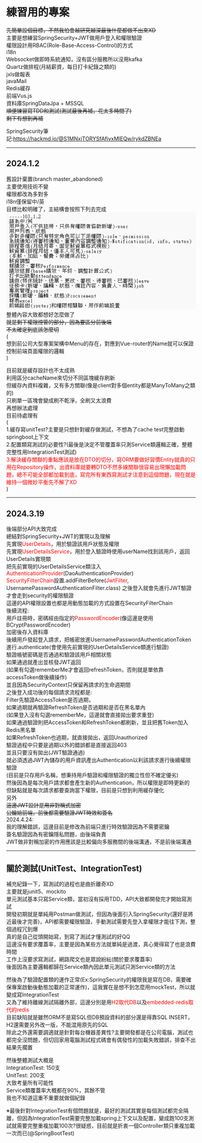 # 練習用的專案
~~先簡單設個目標，不然我怕會越研究越深最後什麼都做不出來XD~~  
主要是想練習SpringSecurity+JWT做用戶登入和權限驗證  
權限設計用RBAC(Role-Base-Access-Control)的方式  
i18n  
Websocket做即時系統通知，沒有區分服務所以沒用kafka  
Quartz做排程(月結薪資，每日打卡紀錄之類的)  
jxls做報表  
javaMail  
Redis緩存  
前端Vus.js  
資料庫SpringDataJpa + MSSQL  
~~順便練習寫TDD和測試(測試最後再補，花太多時間了)  
剩下有想到再補~~

SpringSecurity筆記:https://hackmd.io/@S1MNxjTORYSfAfivxMlEQw/rykdZBNEa

***
## 2024.1.2
舊設計棄置(branch master_abandoned)  
主要使用技術不變  
權限都改為多對多  
i18n僅保留中/英  
目標比較明確了，主結構會按照下列去完成  
![img.png](src/main/resources/template/file/img.png)  
整體內容大致都想好怎麼做了  
~~就是剩下權限控管的部分，因為要區分前後端  
不太確定到底該怎麼切~~  
(  
想到前公司大型專案架構中Menu的存在，對應到Vue-router的Name就可以保證控制前端頁面權限的邏輯   
)  

目前就是緩存設計也不太成熟  
利用區分cacheName來切分不同區塊緩存刷新  
但緩存內資料複雜，又有多方關聯(像是client對多個entity都是ManyToMany之類的)  
只刷單一區塊會變成刷不乾淨，全刷又太浪費  
再想辦法處理  
目前待處理有  
(  
1.緩存寫unitTest?主要是只想針對緩存做測試，不想為了cache test完整啟動springboot上下文    
2.配置類寫測試的必要性?(最後是決定不管覆蓋率只測Service類邏輯正確，整體完整性用IntegrationTest測試)  
<font color="#f00">3.解決緩存關聯的重點應該是放在DTO的切分，寫ORM要做好習慣Entity就真的只用在Repository操作，出資料庫就要轉DTO不然多線關聯很容易出現懶加載問題，總不可能全部都加載到底，寫完所有東西寫測試才注意到這個問題，現在就是維持一個微妙平衡先不解了XD</font>  
)

***
## 2024.3.19
後端部分API大致完成  
總結對SpringSecurity+JWT的實現以及理解  
先實現<font color="#f00">UserDetails</font>，用於驗證該用戶狀態及權限  
先實現<font color="#f00">UserDetailsService</font>，用於登入驗證時使用userName找到該用戶，返回UserDetails實現類  
把先前實現的UserDetailsService類注入<font color="#f00">AuthenticationProvider</font>(DaoAuthenticationProvider)  
<font color="#f00">SecurityFilterChain</font>設置.addFilterBefore(<font color="#f00">JwtFilter</font>, UsernamePasswordAuthenticationFilter.class)
之後登入就會先進行JWT驗證才會走到security的權限驗證  
這邊的API權限設置也都是用動態加載的方式設置在SecurityFilterChain  
後續流程:  
用戶註冊時，密碼經由指定的<font color="#f00">PasswordEncoder</font>(像這邊是使用BCryptPasswordEncoder)  
加密後存入資料庫  
後續用戶發起登入請求，把帳密放進UsernamePasswordAuthenticationToken  
進行.authenticate(會使用先前實現的UserDetailsService類進行驗證)  
驗證帳號密碼是否通過和驗證該用戶相關狀態  
如果通過就產出並核發JWT返回  
(如果有勾選rememberMe才會返回refreshToken，否則就是單依靠accessToken做後續操作)  
並且因為SecurityContext只保留再請求的生命週期間  
之後登入成功後的每個請求流程都是:  
Filter先驗證AccessToken是否過期，  
如果過期就再驗證RefreshToken是否過期和是否在黑名單內  
(如果登入沒有勾選rememberMe，這邊就會直接拋出要求重登)  
如果通過驗證則把AccessToken和RefreshToken都刷新，並且把舊Token加入Redis黑名單  
如果RefreshToken也過期，就直接拋出，返回Unauthorized  
驗證過程中只要是過期以外的錯誤都是直接返回403  
並且只要沒有拋出(JWT驗證通過)  
就必須透過JWT內儲存的用戶資訊產出Authentication以利該請求進行後續權限驗證  
(目前是只存用戶名稱，想秉持用戶驗證和權限驗證的獨立性但不確定優劣)  
然後因為是每次用戶請求都會產生新的Authentication，所以權限是即時更新的
但缺點就是每次請求都要查詢當下權限，目前是只想到利用緩存優化  
另外  
~~這邊JWT設計是用非對稱式加密  
公鑰給前端，前後都需要驗證JWT時效和簽名~~  
2024.4.24:  
我的理解錯誤，這邊目前是修改為前端只進行時效驗證因為不需要密鑰  
簽名驗證因為有密鑰隱私問題，由後端負責  
JWT做非對稱加密的作用應該是比較偏向多服務間的後端溝通，不是前後端溝通

***
## 關於測試(UnitTest、IntegrationTest)
補充紀錄一下，寫測試的過程也是曲折離奇XD  
主要就是junit5、mockito  
單元測試基本只寫Service類，當初沒有採用TDD，API大致都開發完才開始寫測試  
開發初期就是單純用Postman做測試，但因為後面引入SpringSecurity(還好是將近最後才完善)，API都需要權限驗證，手動測試需要先登入拿權限才能往下測，整個過程冗到爆  
真的是自己從頭開始寫，到寫了測試才懂測試的好QQ  
這邊沒有要求覆蓋率，主要是因為某些方法就單純是過渡，真心覺得寫了也是浪費時間  
工作上沒要求寫測試，網路爬文也是眾說紛紜(關於要求覆蓋率)  
後面因為主要邏輯都歸在Service類內因此單元測試只測Service類的方法  
  
然後為了驗證配置類的運作正常(Ex:SpringSecurity的權限我是寫在DB，需要確保專案啟動後動態加載的正常運作)，這我實在是想不到怎麼用mockTest，所以就變成寫IntegrationTest  
又為了維持離線測試隔離外部，這邊分別是用<font color="#f00">H2取代DB</font>以及<font color="#f00">embedded-redis取代的redis</font>  
目前缺陷就是雖然ORM不是寫SQL但DB預設資料的部分還是得靠SQL INSERT，H2還需要另外改一版，不能混用原先的SQL  
除此之外還需要調適就是針對每台機器差異性?主要開發都是在公司電腦，測試也都完全沒問題，但切回家用電腦測試程式碼會有偶發性的加載失敗錯誤，排查不出結果先擱置
  
然後整體測試大概是  
IntegrationTest: 150支  
UnitTest: 200支  
大致考量所有可能性  
Service類覆蓋率大概都在90%，其餘不管  
我也不知道這重不重要就做個紀錄

※最後針對IntegrationTest有個問題就是，最好的測試其實是每個測試都完全隔離，但因為IntegrationTest需要完整加載spring上下文以及配置，變成跑100支測試就需要完整重複加載100次?很疑惑，目前就是折衷一個Controller類只重複加載一次而已(@SpringBootTest)